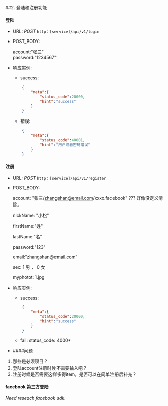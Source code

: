 ##2. 登陆和注册功能

#### 登陆

* URL: *POST* `http：[service]/api/v1/login`

* POST_BODY: 
	
	account:"张三"	
	password:"1234567" 
	
* 响应实例:
	- success:
	
	```json
		{
			"meta":{
				"status_code":20000,
				"hint":"success"
			}
		}
	
	```
	- 错误:
	
	```json
		{
			"meta":{
				"status_code":40001,
				"hint":"用户或者密码错误"
			}
		}
	
	```
	
<!--* remark：-->


#### 注册

* URL: *POST* `http：[service]/api/v1/register`
* POST_BODY:
	
	account: "张三/zhangshan@email.com/xxxx.facebook" ??? 好像没定义清除。
	
	nickName: "小松"
	
	firstName:"姓"
	
	lastName:"名"
	
	password:"123"
	
	email:“zhangshan@email.com”
	
	sex: 1 男 ， 0 女
	
	myphotot: 1.jpg 


* 响应实例:
	- success:
	
	```json
		{
			"meta":{
				"status_code":20000,
				"hint":"success"
			}
		}
	
	```
  - fail:
    status_code: 4000*


* ####问题
 1. 那些是必须项目？
 2. 登陆account注册时候不需要输入吧？
 3. 注册时候是否需要这样多得item，是否可以在简单注册后补充？

 
	

#### facebook 第三方登陆
  *Need reseach facebook sdk.*

	
	
	
	
	
	